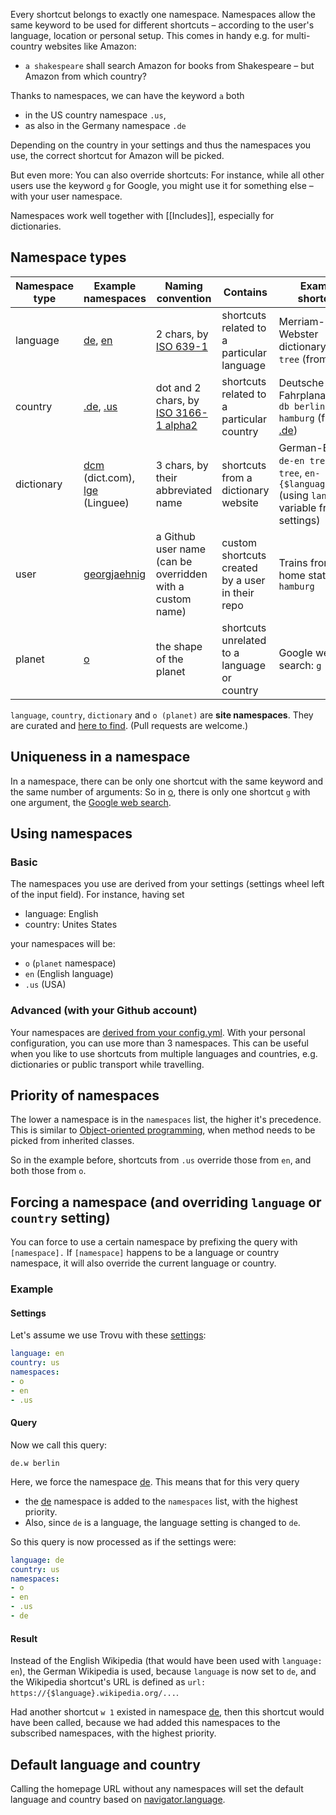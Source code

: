 Every shortcut belongs to exactly one namespace. Namespaces allow the same keyword to be used for different shortcuts – according to the user's language, location or personal setup. This comes in handy e.g. for multi-country websites like Amazon:

- `a shakespeare` shall search Amazon for books from Shakespeare – but Amazon from which country?

Thanks to namespaces, we can have the keyword `a` both

- in the US country namespace `.us`,
- as also in the Germany namespace `.de`

Depending on the country in your settings and thus the namespaces you use, the correct shortcut for Amazon will be picked.

But even more: You can also override shortcuts: For instance, while all other users use the keyword `g` for Google, you might use it for something else – with your user namespace.

Namespaces work well together with [[Includes]], especially for dictionaries.

## Namespace types

Namespace type | Example namespaces | Naming convention | Contains | Example shortcuts
--- | --- | --- | --- | ---
language | [de](https://github.com/trovu/trovu-data/tree/master/shortcuts/de.yml), [en](https://github.com/trovu/trovu-data/tree/master/shortcuts/en.yml) | 2 chars, by [ISO 639-1](http://en.wikipedia.org/wiki/List_of_ISO_639-1_codes) | shortcuts related to a particular language | Merriam-Webster dictionary: `mw tree` (from [en](https://github.com/trovu/trovu-data/blob/master/shortcuts/en.yml))
country | [.de](https://github.com/trovu/trovu-data/tree/master/shortcuts/.de.yml), [.us](https://github.com/trovu/trovu-data/tree/master/shortcuts/.us.yml) | dot and 2 chars, by [ISO 3166-1 alpha2](https://en.wikipedia.org/wiki/ISO_3166-1_alpha-2) | shortcuts related to a particular country | Deutsche Bahn Fahrplanauskunft: `db berlin, hamburg` (from [.de](https://github.com/trovu/trovu-data/blob/master/shortcuts/.de.yml))
dictionary | [dcm](https://github.com/trovu/trovu-data/tree/master/shortcuts/dcm.yml) (dict.com), [lge](https://github.com/trovu/trovu-data/tree/master/shortcuts/lge.yml) (Linguee) | 3 chars, by their abbreviated name | shortcuts from a dictionary website | German-English: `de-en tree`, `en-de tree`, `en-{$language} tree` (using `language` variable from settings)
user | [georgjaehnig](https://github.com/georgjaehnig/trovu-data/tree/master/shortcuts/)| a Github user name (can be overridden with a custom name) | custom shortcuts created by a user in their repo | Trains from my home station: `db> hamburg`
planet | [o](https://github.com/trovu/trovu-data/tree/master/shortcuts/o.yml)| the shape of the planet |         shortcuts unrelated to a language or country | Google web search: `g berlin`

`language`, `country`, `dictionary`  and `o (planet)` are __site namespaces__. They are curated and 
[here to find](https://github.com/trovu/trovu-data/tree/master/shortcuts). (Pull requests are welcome.)

## Uniqueness in a namespace

In a namespace, there can be only one shortcut with the same keyword and the same number of arguments: So in [o](https://github.com/trovu/trovu-data/tree/master/shortcuts/o), there is only one shortcut `g` with one argument, the [Google web search](https://github.com/trovu/trovu-data/blob/master/shortcuts/o/g/1.yml).

## Using namespaces

### Basic

The namespaces you use are derived from your settings (settings wheel left of the input field). For instance, having set

- language: English
- country: Unites States

your namespaces will be:

- `o` (`planet` namespace)
- `en` (English language)
- `.us` (USA)

### Advanced (with your Github account)

Your namespaces are [derived from your config.yml](https://github.com/trovu/trovu.github.io/wiki/Advanced-settings-&-personal-shortcuts). With your personal configuration, you can use more than 3 namespaces. This can be useful when you like to use shortcuts from multiple languages and countries, e.g. dictionaries or public transport while travelling. 

## Priority of namespaces

The lower a namespace is in the `namespaces` list, the higher it's precedence. This is similar to [Object-oriented programming](https://en.wikipedia.org/wiki/Object-oriented_programming), when method needs to be picked from inherited classes.

So in the example before, shortcuts from `.us` override those from `en`, and both those from `o`. 

## Forcing a namespace (and overriding `language` or `country` setting)

You can force to use a certain namespace by prefixing the query with `[namespace].` If `[namespace]` happens to be a language or country namespace, it will also override the current language or country. 

### Example
#### Settings

Let's assume we use Trovu with these [settings](https://github.com/trovu/trovu-data-user/blob/master/config.yml):

```yaml
language: en
country: us
namespaces:
- o
- en
- .us
```

#### Query
Now we call this query:

    de.w berlin

Here, we force the namespace [de](https://github.com/trovu/trovu-data/blob/master/shortcuts/de.yml). This means that for this very query

- the [de](https://github.com/trovu/trovu-data/blob/master/shortcuts/de.yml) namespace is added to the `namespaces` list, with the highest priority.
- Also, since `de` is a language, the language setting is changed to `de`.

So this query is now processed as if the settings were:

```yaml
language: de
country: us
namespaces:
- o
- en
- .us
- de
```

#### Result

Instead of the English Wikipedia (that would have been used with `language: en`), the German Wikipedia is used, because `language` is now set to  `de`, and the Wikipedia shortcut's URL is defined as `url: https://{$language}.wikipedia.org/...`.

Had another shortcut `w 1` existed in namespace [de](https://github.com/trovu/trovu-data/blob/master/shortcuts/de.yml), then this shortcut would have been called, because we had added this namespaces to the subscribed namespaces, with the highest priority.

## Default language and country

Calling the homepage URL without any namespaces will set the default language and country based on [navigator.language](https://developer.mozilla.org/en-US/docs/Web/API/NavigatorLanguage/language).